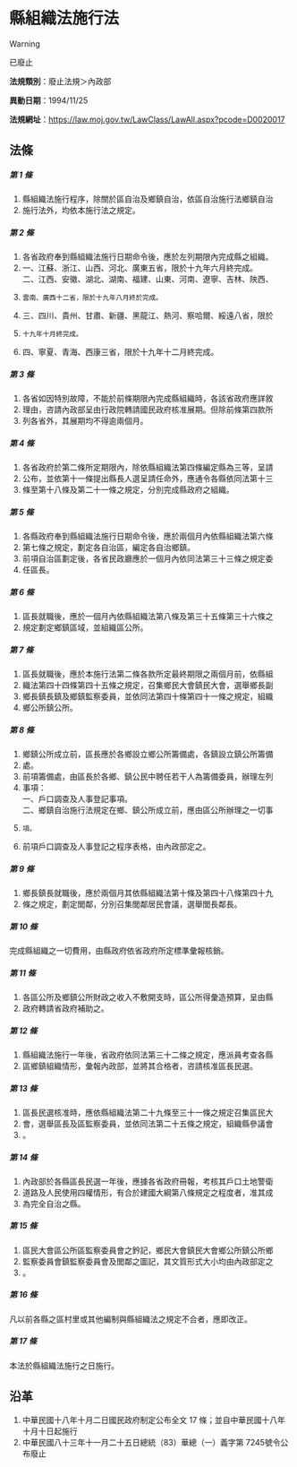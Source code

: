 # 縣組織法施行法


> [!WARNING]
> 已廢止


**法規類別**：廢止法規＞內政部

**異動日期**：1994/11/25  

**法規網址**：https://law.moj.gov.tw/LawClass/LawAll.aspx?pcode=D0020017



## 法條
##### 第 1 條
1. 縣組織法施行程序，除關於區自治及鄉鎮自治，依區自治施行法鄉鎮自治
1. 施行法外，均依本施行法之規定。

##### 第 2 條
1. 各省政府奉到縣組織法施行日期命令後，應於左列期限內完成縣之組織。
1. 一、江蘇、浙江、山西、河北、廣東五省，限於十九年六月終完成。  
二、江西、安徽、湖北、湖南、福建、山東、河南、遼寧、吉林、陜西、
1.     雲南、廣西十二省，限於十九年八月終於完成。
1. 三、四川、貴州、甘肅、新疆、黑龍江、熱河、察哈爾、綏遠八省，限於
1.     十九年十月終完成。
1. 四、寧夏、青海、西康三省，限於十九年十二月終完成。

##### 第 3 條
1. 各省如因特別故障，不能於前條期限內完成縣組織時，各該省政府應詳敘
1. 理由，咨請內政部呈由行政院轉請國民政府核准展期。但除前條第四款所
1. 列各省外，其展期均不得逾兩個月。

##### 第 4 條
1. 各省政府於第二條所定期限內，除依縣組織法第四條編定縣為三等，呈請
1. 公布，並依第十一條提出縣長人選呈請任命外，應通令各縣依同法第十三
1. 條至第十八條及第二十一條之規定，分別完成縣政府之組織。

##### 第 5 條
1. 各縣政府奉到縣組織法施行日期命令後，應於兩個月內依縣組織法第六條
1. 第七條之規定，劃定各自治區，編定各自治鄉鎮。
1. 前項自治區劃定後，各省民政廳應於一個月內依同法第三十三條之規定委
1. 任區長。

##### 第 6 條
1. 區長就職後，應於一個月內依縣組織法第八條及第三十五條第三十六條之
1. 規定劃定鄉鎮區域，並組織區公所。

##### 第 7 條
1. 區長就職後，應於本施行法第二條各款所定最終期限之兩個月前，依縣組
1. 織法第四十四條第四十五條之規定，召集鄉民大會鎮民大會，選舉鄉長副
1. 鄉長鎮長鎮及鄉鎮監察委員，並依同法第四十條第四十一條之規定，組織
1. 鄉公所鎮公所。

##### 第 8 條
1. 鄉鎮公所成立前，區長應於各鄉設立鄉公所籌備處，各鎮設立鎮公所籌備
1. 處。
1. 前項籌備處，由區長於各鄉、鎮公民中聘任若干人為籌備委員，辦理左列
1. 事項：  
一、戶口調查及人事登記事項。  
二、鄉鎮自治施行法規定在鄉、鎮公所成立前，應由區公所辦理之一切事
1.     項。
1. 前項戶口調查及人事登記之程序表格，由內政部定之。

##### 第 9 條
1. 鄉長鎮長就職後，應於兩個月其依縣組織法第十條及第四十八條第四十九
1. 條之規定，劃定閭鄰，分別召集閭鄰居民會議，選舉閭長鄰長。

##### 第 10 條
完成縣組織之一切費用，由縣政府依省政府所定標準彙報核銷。

##### 第 11 條
1. 各區公所及鄉鎮公所財政之收入不敷開支時，區公所得彙造預算，呈由縣
1. 政府轉請省政府補助之。

##### 第 12 條
1. 縣組織法施行一年後，省政府依同法第三十二條之規定，應派員考查各縣
1. 區鄉鎮組織情形，彙報內政部，並將其合格者，咨請核准區長民選。

##### 第 13 條
1. 區長民選核准時，應依縣組織法第二十九條至三十一條之規定召集區民大
1. 會，選舉區長及區監察委員，並依同法第二十五條之規定，組織縣參議會
1. 。

##### 第 14 條
1. 內政部於各縣區長民選一年後，應據各省政府冊報，考核其戶口土地警衛
1. 道路及人民使用四權情形，有合於建國大綱第八條規定之程度者，准其成
1. 為完全自治之縣。

##### 第 15 條
1. 區民大會區公所區監察委員會之鈐記，鄉民大會鎮民大會鄉公所鎮公所鄉
1. 監察委員會鎮監察委員會及閭鄰之圖記，其文質形式大小均由內政部定之
1. 。

##### 第 16 條
凡以前各縣之區村里或其他編制與縣組織法之規定不合者，應即改正。

##### 第 17 條
本法於縣組織法施行之日施行。

## 沿革
1. 中華民國十八年十月二日國民政府制定公布全文 17 條；並自中華民國十八年十月十日起施行
1. 中華民國八十三年十一月二十五日總統（83）華總（一）義字第 7245號令公布廢止
